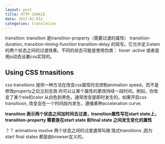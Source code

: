 ```yaml
---
layout: post
title: HTTP COOKIE 
date: 2017-02-012
categories: translation
---
```


transition: transition 是transition-property（需要过渡的属性） transition-duration, transition-timing-function transition-delay 的简写。它允许定义elem 的两个状态之间的过渡效果。不同的状态可能是使用伪类： hover :active 或者是用js动态设置css实现的。

## Using CSS trnasitions

css transitions 提供一种方法在改变css属性时去控制animation speed。而不是修改property之后立刻生效.你可以让某个属性的更改持续一段时间。例如，你改变了某个ele的color 从白色到黑色，通常改变是即时发生的。如果开启css transitiosn, 改变会在一个时间段内发生，遵循某种acceleration curve.

**transition 表示两个状态之间加时间去过渡，transition属性写在start state上，transition-property 需要是在start state 和final state 之间发生变化的属性**

？？ animations involve 两个状态之间的过度通常叫做 隐式transitions ,因为start final states 都是由browser定义的。
